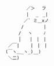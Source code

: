             ／＞　 フ
            | 　_　_| 
           ／` ミ＿xノ 
          /　　　　 |
         /　 ヽ　　 ﾉ
         │　　|　|　|
     ／￣|　　 |　|　|
    (￣ヽ＿_ヽ_)__)
     ＼二)